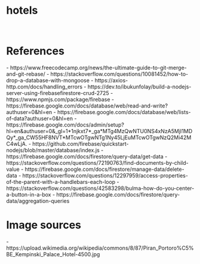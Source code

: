 # hotels

<br>
<h1> References </h1>
- https://www.freecodecamp.org/news/the-ultimate-guide-to-git-merge-and-git-rebase/
- https://stackoverflow.com/questions/10081452/how-to-drop-a-database-with-mongoose
- https://axios-http.com/docs/handling_errors
- https://dev.to/ibukunfolay/build-a-nodejs-server-using-firebasefirestore-crud-2725
- https://www.npmjs.com/package/firebase
- https://firebase.google.com/docs/database/web/read-and-write?authuser=0&hl=en
- https://firebase.google.com/docs/database/web/lists-of-data?authuser=0&hl=en
- https://firebase.google.com/docs/admin/setup?hl=en&authuser=0&_gl=1*1njkxt7*_ga*MTg4MzQwNTU0NS4xNzA5MjI1MDQy*_ga_CW55HF8NVT*MTcwOTgwNTg1Ny45LjEuMTcwOTgwNzQ2Mi42MC4wLjA.
- https://github.com/firebase/quickstart-nodejs/blob/master/database/index.js
- https://firebase.google.com/docs/firestore/query-data/get-data
- https://stackoverflow.com/questions/72190763/find-documents-by-child-value
- https://firebase.google.com/docs/firestore/manage-data/delete-data
- https://stackoverflow.com/questions/12297959/access-properties-of-the-parent-with-a-handlebars-each-loop
- https://stackoverflow.com/questions/42583298/bulma-how-do-you-center-a-button-in-a-box
- https://firebase.google.com/docs/firestore/query-data/aggregation-queries


<br>
<h1> Image sources </h1>
- https://upload.wikimedia.org/wikipedia/commons/8/87/Piran_Portoro%C5%BE_Kempinski_Palace_Hotel-4500.jpg